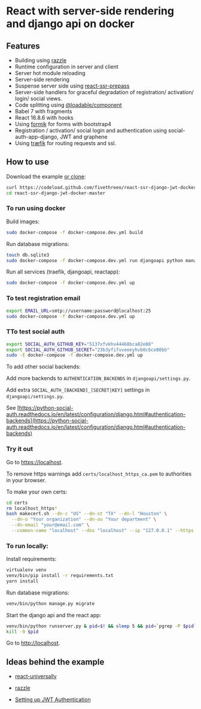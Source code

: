 # React with server-side rendering and django api on docker

## Features

* Building using [razzle][razzle]
* Runtime configuration in server and client
* Server hot module reloading
* Server-side rendering
* Suspense server side using [react-ssr-prepass][react-ssr-prepass]
* Server-side handlers for graceful degradation of registration/ activation/ login/ social views.  
* Code splitting using [@loadable/component][@loadable/component]
* Babel 7 with fragments
* React 16.8.6 with hooks
* Using [formik][formik] for forms with bootstrap4
* Registration / activation/ social login and authentication using social-auth-app-django, JWT and graphene
* Using [træfik][træfik] for routing requests and ssl.

## How to use

Download the example [or clone](https://github.com/fivethreeo/react-ssr-django-jwt-docker.git):

```bash
curl https://codeload.github.com/fivethreeo/react-ssr-django-jwt-docker/tar.gz/master | tar -xz react-ssr-django-jwt-docker-master
cd react-ssr-django-jwt-docker-master
```

### To run using docker

Build images:

```bash
sudo docker-compose -f docker-compose.dev.yml build
```

Run database migrations:

```bash
touch db.sqlite3
sudo docker-compose -f docker-compose.dev.yml run djangoapi python manage.py migrate
```

Run all services (traefik, djangoapi, reactapp):

```bash
sudo docker-compose -f docker-compose.dev.yml up
```

### To test registration email

```bash
export EMAIL_URL=smtp://username:password@localhost:25
sudo docker-compose -f docker-compose.dev.yml up
```

### TTo test social auth

```bash
export SOCIAL_AUTH_GITHUB_KEY="5137xfvkhv44468bca82e88"
export SOCIAL_AUTH_GITHUB_SECRET="23b3yfifvveeeyhvb0c6ce80bb"
sudo -E docker-compose -f docker-compose.dev.yml up
```

To add other social backends:

Add more backends to `AUTHENTICATION_BACKENDS` in `djangoapi/settings.py`. 

Add extra `SOCIAL_AUTH_[BACKEND]_[SECRET|KEY]` settings in `djangoapi/settings.py`. 

See [https://python-social-auth.readthedocs.io/en/latest/configuration/django.html#authentication-backends](https://python-social-auth.readthedocs.io/en/latest/configuration/django.html#authentication-backends)

### Try it out

Go to [https://localhost](https://localhost).

To remove https warnings add `certs/localhost_https_ca.pem` to authorities in your browser.

To make your own certs:

```bash
cd certs
rm localhost_https*
bash makecert.sh --dn-c "US" --dn-st "TX" --dn-l "Houston" \
  --dn-o "Your organization" --dn-ou "Your department" \
  --dn-email "your@email.com" \
  --common-name "localhost" --dns "localhost" --ip "127.0.0.1" --https
```

### To run locally:

Install requirements:

```bash
virtualenv venv
venv/bin/pip install -r requirements.txt
yarn install
```

Run database migrations:

```bash
venv/bin/python manage.py migrate
```

Start the django api and the react app:

```bash
venv/bin/python runserver.py & pid=$! && sleep 5 && pid=`pgrep -P $pid` && yarn start
kill -9 $pid
```

Go to [http://localhost](http://localhost).

## Ideas behind the example

* [react-universally][react-universally]
* [razzle][razzle]
* [Setting up JWT Authentication][JWT A]

  [react-universally]: <https://github.com/ctrlplusb/react-universally>
  [razzle]: <https://github.com/jaredpalmer/razzle>
  [JWT A]: <https://thinkster.io/tutorials/django-json-api/authentication>
  [@loadable/component]: <https://github.com/smooth-code/loadable-components#readme>
  [react-ssr-prepass]: <https://github.com/FormidableLabs/react-ssr-prepass>
  [træfik]: <https://traefik.io/>
  [formik]: <https://github.com/jaredpalmer/formik>
